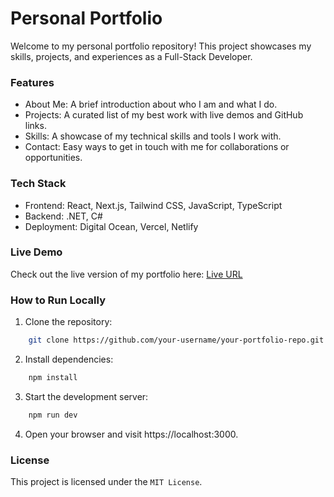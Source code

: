 # Personal Portfolio

Welcome to my personal portfolio repository! This project showcases my skills, projects, and experiences as a Full-Stack Developer.

### Features

- About Me: A brief introduction about who I am and what I do.
- Projects: A curated list of my best work with live demos and GitHub links.
- Skills: A showcase of my technical skills and tools I work with.
- Contact: Easy ways to get in touch with me for collaborations or opportunities.

### Tech Stack

- Frontend: React, Next.js, Tailwind CSS, JavaScript, TypeScript
- Backend: .NET, C#
- Deployment: Digital Ocean, Vercel, Netlify

### Live Demo

Check out the live version of my portfolio here: [Live URL](https://portfolio-29a4tychx-gustmrgs-projects.vercel.app/)

### How to Run Locally

1. Clone the repository:

```bash
    git clone https://github.com/your-username/your-portfolio-repo.git
```

2. Install dependencies:

```bash
    npm install
```

3. Start the development server:

```bash
    npm run dev
```

4. Open your browser and visit https://localhost:3000.

### License

This project is licensed under the `MIT License`.
